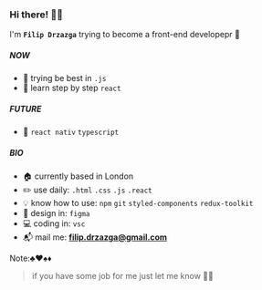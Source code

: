 ### Hi there! :vampire::sparkles:

I'm **`Filip Drzazga`** trying to become a front-end developepr :dart:

##### NOW
- :blossom: trying be best in `.js`
- :seedling: learn step by step `react`

##### FUTURE
- :crystal_ball: `react nativ` `typescript`

##### BIO
- :house: currently based in London
- :pencil2: use daily: `.html` `.css` `.js` `.react`
- :bulb: know how to use: `npm` `git` `styled-components` `redux-toolkit`
- :art: design in: `figma`
- :computer: coding in: `vsc`
- :mailbox_with_mail: mail me: **filip.drzazga@gmail.com**

Note::clubs::hearts::spades::diamonds:
> if you have some job for me just let me know :speech_balloon::tongue:
